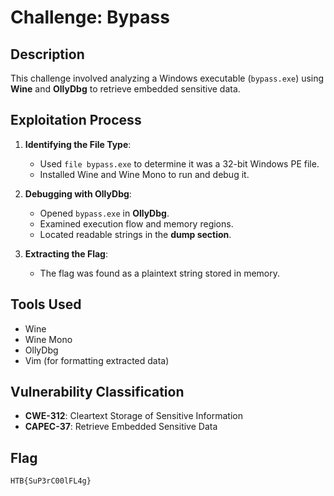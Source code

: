 # Challenge: Bypass

## Description
This challenge involved analyzing a Windows executable (`bypass.exe`) using **Wine** and **OllyDbg** to retrieve embedded sensitive data.

## Exploitation Process
1. **Identifying the File Type**:
   - Used `file bypass.exe` to determine it was a 32-bit Windows PE file.
   - Installed Wine and Wine Mono to run and debug it.

2. **Debugging with OllyDbg**:
   - Opened `bypass.exe` in **OllyDbg**.
   - Examined execution flow and memory regions.
   - Located readable strings in the **dump section**.

3. **Extracting the Flag**:
   - The flag was found as a plaintext string stored in memory.

## Tools Used
- Wine
- Wine Mono
- OllyDbg
- Vim (for formatting extracted data)

## Vulnerability Classification
- **CWE-312**: Cleartext Storage of Sensitive Information
- **CAPEC-37**: Retrieve Embedded Sensitive Data

## Flag
`HTB{SuP3rC00lFL4g}`
